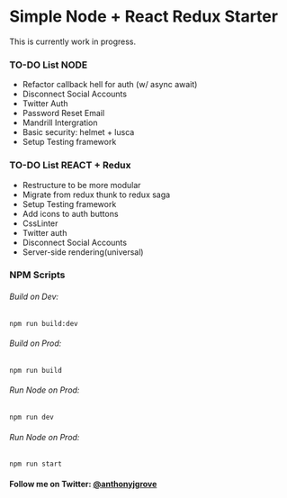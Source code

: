 # Simple Node + React Redux Starter

This is currently work in progress. 

### TO-DO List NODE
*  Refactor callback hell for auth (w/ async await)
*  Disconnect Social Accounts
*  Twitter Auth
*  Password Reset Email
*  Mandrill Intergration
*  Basic security: helmet + lusca 
*  Setup Testing framework

### TO-DO List REACT + Redux
*  Restructure to be more modular
*  Migrate from redux thunk to redux saga
*  Setup Testing framework
*  Add icons to auth buttons
*  CssLinter
*  Twitter auth
*  Disconnect Social Accounts
*  Server-side rendering(universal)

### NPM Scripts

###### Build on Dev:
```
npm run build:dev
```
###### Build on Prod:
```
npm run build
```
###### Run Node on Prod:
```
npm run dev
```
###### Run Node on Prod:
```
npm run start
```

#### Follow me on Twitter: [@anthonyjgrove](https://twitter.com/anthonyjgrove)